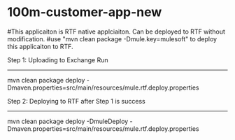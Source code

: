 # 100m-customer-app-new
#This applicaiton is RTF native applciaiton. Can be deployed to RTF without modification.
#use "mvn clean package -Dmule.key=mulesoft" to deploy this applicaiton to RTF.


Step 1: Uploading to Exchange Run
**************************
mvn clean package deploy -Dmaven.properties=src/main/resources/mule.rtf.deploy.properties

Step 2: Deploying to RTF after Step 1 is success
**********************************************
mvn clean package deploy -DmuleDeploy -Dmaven.properties=src/main/resources/mule.rtf.deploy.properties
